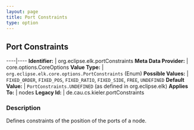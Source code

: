 ```yaml
---
layout: page
title: Port Constraints
type: option
---
```

## Port Constraints

----|----
**Identifier:** | org.eclipse.elk.portConstraints
**Meta Data Provider:** | core.options.CoreOptions
**Value Type:** | `org.eclipse.elk.core.options.PortConstraints` (Enum)
**Possible Values:** | `FIXED_ORDER`, `FIXED_POS`, `FIXED_RATIO`, `FIXED_SIDE`, `FREE`, `UNDEFINED`
**Default Value:** | `PortConstraints.UNDEFINED` (as defined in org.eclipse.elk)
**Applies To:** | nodes
**Legacy Id:** | de.cau.cs.kieler.portConstraints


### Description
Defines constraints of the position of the ports of a node.

